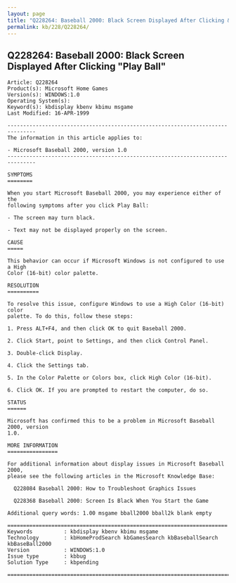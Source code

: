 ```yaml
---
layout: page
title: "Q228264: Baseball 2000: Black Screen Displayed After Clicking &quot;Play Ball&quot;"
permalink: kb/228/Q228264/
---
```


## Q228264: Baseball 2000: Black Screen Displayed After Clicking &quot;Play Ball&quot;

	Article: Q228264
	Product(s): Microsoft Home Games
	Version(s): WINDOWS:1.0
	Operating System(s): 
	Keyword(s): kbdisplay kbenv kbimu msgame
	Last Modified: 16-APR-1999
	
	-------------------------------------------------------------------------------
	The information in this article applies to:
	
	- Microsoft Baseball 2000, version 1.0 
	-------------------------------------------------------------------------------
	
	SYMPTOMS
	========
	
	When you start Microsoft Baseball 2000, you may experience either of the
	following symptoms after you click Play Ball:
	
	- The screen may turn black.
	
	- Text may not be displayed properly on the screen.
	
	CAUSE
	=====
	
	This behavior can occur if Microsoft Windows is not configured to use a High
	Color (16-bit) color palette.
	
	RESOLUTION
	==========
	
	To resolve this issue, configure Windows to use a High Color (16-bit) color
	palette. To do this, follow these steps:
	
	1. Press ALT+F4, and then click OK to quit Baseball 2000.
	
	2. Click Start, point to Settings, and then click Control Panel.
	
	3. Double-click Display.
	
	4. Click the Settings tab.
	
	5. In the Color Palette or Colors box, click High Color (16-bit).
	
	6. Click OK. If you are prompted to restart the computer, do so.
	
	STATUS
	======
	
	Microsoft has confirmed this to be a problem in Microsoft Baseball 2000, version
	1.0.
	
	MORE INFORMATION
	================
	
	For additional information about display issues in Microsoft Baseball 2000,
	please see the following articles in the Microsoft Knowledge Base:
	
	  Q228084 Baseball 2000: How to Troubleshoot Graphics Issues
	
	  Q228368 Baseball 2000: Screen Is Black When You Start the Game
	
	Additional query words: 1.00 msgame bball2000 bball2k blank empty
	
	======================================================================
	Keywords          : kbdisplay kbenv kbimu msgame 
	Technology        : kbHomeProdSearch kbGamesSearch kbBaseballSearch kbBaseBall2000
	Version           : WINDOWS:1.0
	Issue type        : kbbug
	Solution Type     : kbpending
	
	=============================================================================
	
